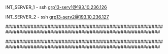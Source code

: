 INT_SERVER_1 - ssh grp13-serv1@193.10.236.126

INT_SERVER_2 - ssh grp13-serv2@193.10.236.127




###############################################################################################################

###############################################################################################################
